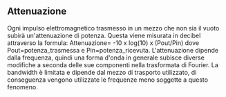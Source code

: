 ## Attenuazione
Ogni impulso elettromagnetico trasmesso in un mezzo che non sia il vuoto subirà un'attenuazione di potenza. Questa viene misurata in decibel attraverso la formula:
Attenuazione= -10 x log(10) x (Pout/Pin)  dove Pout=potenza_trasmessa e Pin=potenza_ricevuta.
L'attenuazione dipende dalla frequenza, quindi una forma d'onda in generale subisce diverse modifiche a seconda delle sue componenti nella trasformata di Fourier.
La bandwidth è limitata e dipende dal mezzo di trasporto utilizzato, di conseguenza vengono utilizzate le frequenze meno soggette a questo fenomeno.
